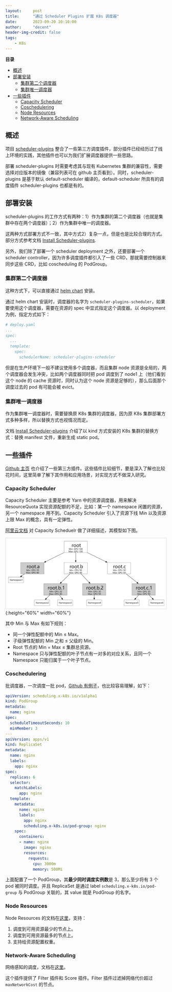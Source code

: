 ```yaml
---
layout:     post
title:      "通过 Scheduler Plugins 扩展 K8s 调度器"
date:       2023-09-20 10:10:00
author:     "decent"
header-img-credit: false
tags:
    - K8s
---
```


**目录**
- [概述](#概述)
- [部署安装](#部署安装)
  - [集群第二个调度器](#集群第二个调度器)
  - [集群唯一调度器](#集群唯一调度器)
- [一些插件](#一些插件)
  - [Capacity Scheduler](#capacity-scheduler)
  - [Coschedulering](#coschedulering)
  - [Node Resources](#node-resources)
  - [Network-Aware Scheduling](#network-aware-scheduling)


## 概述
项目 [scheduler-plugins](https://github.com/kubernetes-sigs/scheduler-plugins) 整合了一些第三方调度插件，部分插件已经经历过了线上环境的实践，其他插件也可以为我们扩展调度器提供一些思路。

部署 scheduler-plugins 时需要考虑其与现有 Kubernetes 集群的兼容性，需要选择对应版本的镜像（兼容列表可在 github 主页看到）。同时，scheduler-plugins 是基于默认 default-scheduler 编译的，default-scheduler 所具有的调度插件 scheduler-plugins 也都是有的。

## 部署安装
scheduler-plugins 的工作方式有两种：1）作为集群的第二个调度器（也就是集群中存在两个调度器）；2）作为集群中唯一的调度器。

这两种方式部署方式不一致，其中方式2）复杂一点，但是也是比较合理的方式。部分方式参考文档 [Install Scheduler-plugins](https://github.com/kubernetes-sigs/scheduler-plugins/blob/master/doc/install.md).

另外，我们除了部署一个 scheduler deployment 之外，还要部署一个 scheduler controller，因为许多调度插件都引入了一些 CRD，那就需要控制器来同步这些 CRD，比如 coscheduling 的 PodGroup。

### 集群第二个调度器
这种方式下，可以直接通过 [helm chart](https://github.com/kubernetes-sigs/scheduler-plugins/tree/master/manifests/install/charts) 安装。

通过 helm chart 安装时，调度器的名字为 `scheduler-plugins-scheduler`，如果要使用这个调度器，需要在资源的 spec 中显式指定这个调度器。以 deployment 为例，指定方式如下：
```yaml
# deploy.yaml
...
spec:
  ...
  template:
    spec:
      schedulerName: scheduler-plugins-scheduler
```
但是在生产环境下一般不建议使用多个调度器，而且集群 node 资源是全局的，两个调度器会发生冲突，比如两个调度器同时把 pod 调度到了 node1 上（他们看到这个 node 的 cache 资源时，同时认为这个 node 资源是足够的），那么后面那个调度过去的 pod 有可能会被 evict。

### 集群唯一调度器
作为集群唯一调度器时，需要替换原 K8s 集群的调度器，因为原 K8s 集群部署方式多种多样，所以替换方式也视情况而定。

文档 [Install Scheduler-plugins](https://github.com/kubernetes-sigs/scheduler-plugins/blob/master/doc/install.md) 介绍了以 kind 方式安装的 K8s 集群的替换方式：替换 manifest 文件，重新生成 static pod。

## 一些插件
[Github 主页](https://github.com/kubernetes-sigs/scheduler-plugins/tree/master?tab=readme-ov-file#plugins) 也介绍了一些第三方插件。这些插件比较细节，要是深入了解也比较花时间，这里简单了解下其作用和应用场景，对实现方式不做深入研究。

### Capacity Scheduler
Capacity Scheduler 主要是参考 Yarn 中的资源调度器，用来解决 ResourceQuota 实现资源配额的不足，比如：某一个 namespace 闲置的资源，另一个 namespace 用不到。Capacity Scheduler 引入了资源下线 Min 以及资源上限 Max 的概念，具有一定弹性。

[阿里云文档](https://help.aliyun.com/zh/ack/ack-managed-and-ack-dedicated/user-guide/use-capacity-scheduling) 对 Capacity Scheduelr 做了详细描述，其模型如下图。

![java-javascript](/pics/capacity-scheduler.png){:height="60%" width="60%"}

其中 Min 与 Max 有如下规则：
* 同一个弹性配额中的 Min ≤ Max。
* 子级弹性配额的 Min 之和 ≤ 父级的 Min。
* Root 节点的 Min = Max ≤ 集群总资源。
* Namespace 只与弹性配额的叶子节点有一对多的对应关系，且同一个 Namespace 只能归属于一个叶子节点。

### Coschedulering
批调度器，一次调度一批 pod，[Github 有例子](https://github.com/kubernetes-sigs/scheduler-plugins/blob/master/pkg/coscheduling/README.md)，也比较容易理解，如下：
```yaml
apiVersion: scheduling.x-k8s.io/v1alpha1
kind: PodGroup
metadata:
  name: nginx
spec:
  scheduleTimeoutSeconds: 10
  minMember: 3
---
apiVersion: apps/v1
kind: ReplicaSet
metadata:
  name: nginx
  labels:
    app: nginx
spec:
  replicas: 6
  selector:
    matchLabels:
      app: nginx
  template:
    metadata:
      name: nginx
      labels:
        app: nginx
        scheduling.x-k8s.io/pod-group: nginx
    spec:
      containers:
      - name: nginx
        image: nginx
        resources:
          requests:
            cpu: 3000m
            memory: 500Mi
```
上面配置了一个 PodGroup，其**最少同时调度实例数**是 3，那么至少将有 3 个 pod 被同时调度。并且 ReplicaSet 是通过 label `scheduling.x-k8s.io/pod-group` 与 PodGroup 关联的，其 value 就是 PodGroup 的名字。

### Node Resources
Node Resources 的文档在[这里](https://github.com/kubernetes-sigs/scheduler-plugins/blob/master/pkg/noderesources/README.md)，支持：
1. 调度到可用资源最少的节点上。
2. 调度到可用资源最多的节点上。
3. 支持给资源配置权重。


### Network-Aware Scheduling
网络感知的调度，文档在[这里](https://github.com/kubernetes-sigs/scheduler-plugins/tree/master/pkg/networkaware/networkoverhead)。

这个插件提供了 Filter 插件和 Score 插件。Filter 插件过滤掉网络代价超过 `maxNetworkCost` 的节点。  